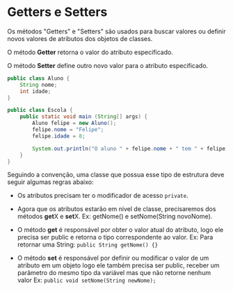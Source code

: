 # Getters e Setters 
Os métodos "Getters" e "Setters" são usados para buscar valores ou definir novos valores de atributos dos objetos de classes. 
 
O método **Getter** retorna o valor do atributo especificado. 

O método **Setter** define outro novo valor para o atributo especificado. 

```java
public class Aluno {
    String nome; 
    int idade; 
}

public class Escola {
    public static void main (String[] args) {
        Aluno felipe = new Aluno();
        felipe.nome = "Felipe";
        felipe.idade = 8;

        System.out.println("O aluno " + felipe.nome + " tem " + felipe.idade + " anos");
    }
}    
```

Seguindo a convenção, uma classe que possua esse tipo de estrutura deve seguir algumas regras abaixo: 

+ Os atributos precisam ter o modificador de acesso `private`.

+ Agora que os atributos estarão em nivel de classe, precisaremos dos 
métodos **get**X e **set**X. Ex: getNome() e setNome(String novoNome).

+ O método **get** é responsável por obter o valor atual do atributo, logo ele precisa ser public e retorna o tipo correspondente ao valor. 
Ex: Para retornar uma String: `public String getNome() {}`

+ O método **set** é responsável por definir ou modificar o valor de um atributo em um objeto logo ele também precisa ser public, receber um parâmetro do mesmo tipo da variável mas que não retorne nenhum valor 
Ex: `public void setNome(String newNome);`